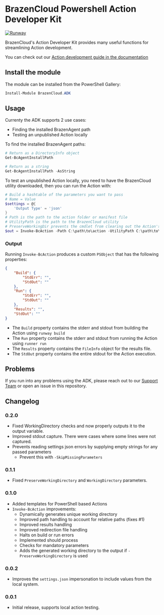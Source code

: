 # BrazenCloud Powershell Action Developer Kit

[![Runway](https://img.shields.io/powershellgallery/v/BrazenCloud.ADK.svg?style=flat-square&label=BrazenCloud.ADK "BrazenCloud.ADK")](https://www.powershellgallery.com/packages/BrazenCloud.ADK/)

BrazenCloud's Action Developer Kit provides many useful functions for streamlining Action development.

You can check out our [Action development guide in the documentation](https://docs.runway.host/runway-documentation/action-developer-guides/overview)

## Install the module

The module can be installed from the PowerShell Gallery:

```powershell
Install-Module BrazenCloud.ADK
```

## Usage

Currenty the ADK supports 2 use cases:

- Finding the installed BrazenAgent path
- Testing an unpublished Action locally

To find the installed BrazenAgent paths:

```PowerShell
# Return as a DirectoryInfo object
Get-BcAgentInstallPath

# Return as a string
Get-BcAgentInstallPath -AsString
```

To test an unpublished Action locally, you need to have the BrazenCloud utility downloaded, then you can run the Action with:

```powershell
# Build a hashtable of the parameters you want to pass
# Name = Value
$settings = @{
    'Output Type' = 'json'
}
# Path is the path to the action folder or manifest file
# UtilityPath is the path to the BrazenCloud utility
# PreserveWorkingDir prevents the cmdlet from clearing out the Action's working directory
$out = Invoke-BcAction -Path C:\path\to\action -UtilityPath C:\path\to\runway.exe -Settings $settings -PreserveWorkingDir
```

### Output

Running `Invoke-BcAction` produces a custom `PSObject` that has the following properties:

```json
{
    "Build": {
        "StdErr": "",
        "StdOut": ""
    },
    "Run": {
        "StdErr": "",
        "StdOut": ""
    },
    "Results": "",
    "StdOut": ""
}
```

- The `Build` property contains the stderr and stdout from building the Action using `runway build`
- The `Run` property contains the stderr and stdout from running the Action using `runner run`
- The `Results` property contains the `FileInfo` object for the results file.
- The `StdOut` property contains the entire stdout for the Action execution.

## Problems

If you run into any problems using the ADK, please reach out to our [Support Team](mailto:support@brazencloud.io) or open an issue in this repository.

## Changelog

### 0.2.0

- Fixed WorkingDirectory checks and now properly outputs it to the output variable.
- Improved stdout capture. There were cases where some lines were not captured.
- Prevents reading settings json errors by supplying empty strings for any passed parameters
  - Prevent this with `-SkipMissingParameters`

### 0.1.1

- Fixed `PreserveWorkingDirectory` and `WorkingDirectory` parameters.

### 0.1.0

- Added templates for PowerShell based Actions
- `Invoke-BcAction` improvements:
  - Dynamically generates unique working directory
  - Improved path handling to account for relative paths (fixes #1)
  - Improved results handling
  - Improved redirection file handling
  - Halts on build or run errors
  - Implemented should process
  - Checks for mandatory parameters
  - Adds the generated working directory to the output if `-PreserveWorkingDirectory` is used

### 0.0.2

- Improves the `settings.json` impersonation to include values from the local system.

### 0.0.1

- Initial release, supports local action testing.